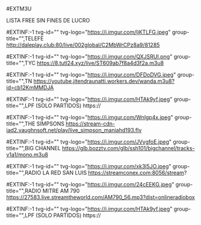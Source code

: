 #EXTM3U

LISTA FREE SIN FINES DE LUCRO

#EXTINF:-1 tvg-id="" tvg-logo="https://i.imgur.com/IjKTLFG.jpeg" group-title="",TELEFE 
http://daleplay.club:80/live/002global/C2MbWrCPz8a9/81285

#EXTINF:-1 tvg-id="" tvg-logo="https://i.imgur.com/QXJSRUI.png" group-title="",TYC 
https://8.tutl24.xyz/live/ST609ab7f8a4d3f2a.m3u8

#EXTINF:-1 tvg-id="" tvg-logo="https://i.imgur.com/DFDoDVG.jpeg" group-title="",TN 
https://youtube.jitendraunatti.workers.dev/wanda.m3u8?id=cb12KmMMDJA

#EXTINF:-1 tvg-id="" tvg-logo="https://i.imgur.com/HTAk9yf.jpeg" group-title="",LPF (SOLO PARTIDOS)
https://

#EXTINF:-1 tvg-id="" tvg-logo="https://i.imgur.com/Wnlgp4x.jpeg" group-title="",THE SIMPSONS
https://stream-cdn-iad2.vaughnsoft.net/play/live_simpson_maniahd193.flv

#EXTINF:-1 tvg-id="" tvg-logo="https://i.imgur.com/JVygfoE.jpeg" group-title="",BIG CHANNEL
https://glb.bozztv.com/glb/ssh101/bigchannel/tracks-v1a1/mono.m3u8

#EXTINF:-1 tvg-id="" tvg-logo="https://i.imgur.com/xk3l5JO.jpeg" group-title="",RADIO LA RED SAN LUIS
https://streamconex.com:8056/stream?

#EXTINF:-1 tvg-id="" tvg-logo="https://i.imgur.com/24cEEKG.jpeg" group-title="",RADIO MITRE AM 790
https://27583.live.streamtheworld.com/AM790_56.mp3?dist=onlineradiobox


#EXTINF:-1 tvg-id="" tvg-logo="https://i.imgur.com/HTAk9yf.jpeg" group-title="",LPF (SOLO PARTIDOS)
https://
